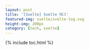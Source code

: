```yaml
---
layout: post
title: '[Svelte] Svelte 태그'
featured-img: svelte/svelte-log.svg
height-img: 200px
category: [tech, svelte]
---
```

{% include toc.html %}

